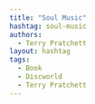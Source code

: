 ```yaml
---
title: "Soul Music"
hashtag: soul-music
authors:
  - Terry Pratchett
layout: hashtag
tags:
  - Book
  - Discworld
  - Terry Pratchett
---
```

